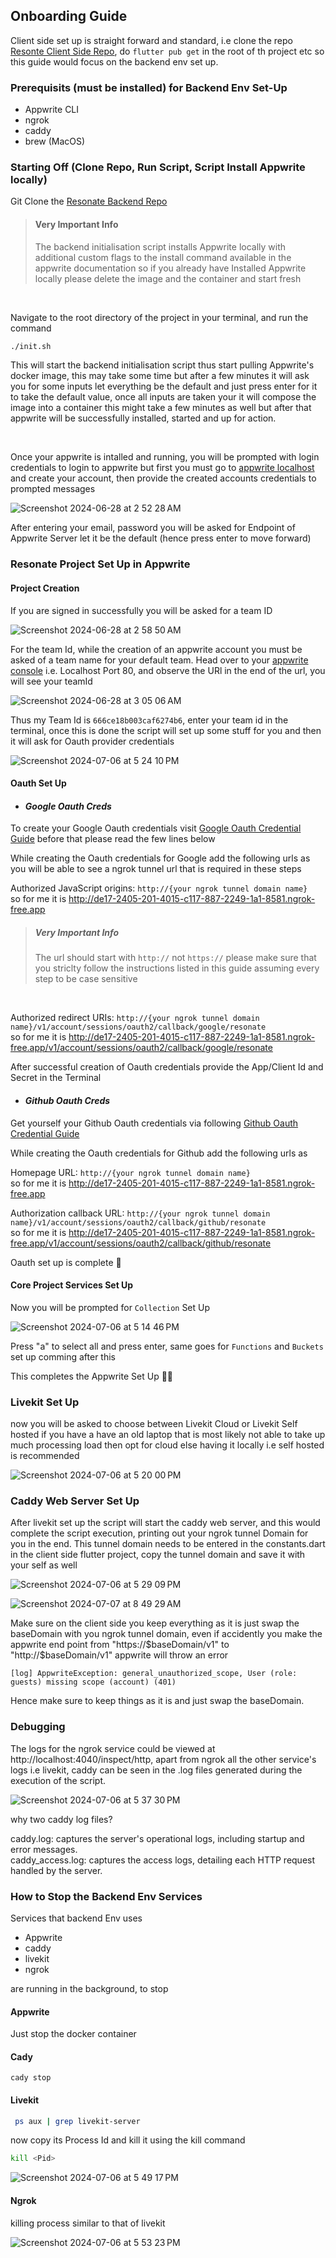 ## Onboarding Guide

Client side set up is straight forward and standard, i.e clone the repo [Resonte Client Side Repo](https://github.com/AOSSIE-Org/Resonate), do `flutter pub get` in the root of th project etc so this guide would focus on the backend env set up.

### Prerequisits (must be installed) for Backend Env Set-Up

- Appwrite CLI
- ngrok 
- caddy
- brew (MacOS)


### Starting Off (Clone Repo, Run Script, Script Install Appwrite locally)

Git Clone the [Resonate Backend Repo](https://github.com/Aarush-Acharya/Resonate-Backend)
<br/>

> #### **Very Important Info**
> The backend initialisation script installs Appwrite locally with additional custom flags to the install command available in the appwrite documentation so if you already have Installed Appwrite locally please delete the image and the container and start fresh
<br/>

Navigate to the root directory of the project in your terminal, and run the command
```bash
./init.sh
```
This will start the backend initialisation script thus start pulling Appwrite's docker image, this may take some time but after a few minutes it will ask you for some inputs let everything be the default and just press enter for it to take the default value, once all inputs are taken your it will compose the image into a container this might take a few minutes as well but after that appwrite will be successfully installed, started and up for action.

<br/>

Once your appwrite is intalled and running, you will be prompted with login credentials to login to appwrite but first you must go to [appwrite localhost](http://localhost:80) and create your account, then provide the created accounts credentials to prompted messages

![Screenshot 2024-06-28 at 2 52 28 AM](https://github.com/Aarush-Acharya/Resonate/assets/92685647/802d96c1-0ad5-4922-b49a-56eb56e39904)

After entering your email, password you will be asked for Endpoint of Appwrite Server let it be the default (hence press enter to move forward)
<br/>


### Resonate Project Set Up in Appwrite

#### Project Creation

If you are signed in successfully you will be asked for a team ID

![Screenshot 2024-06-28 at 2 58 50 AM](https://github.com/Aarush-Acharya/Resonate/assets/92685647/3c401e60-3a64-4a6e-9c94-42863dccddd0)

For the team Id, while the creation of an appwrite account you must be asked of a team name for your default team. Head over to your [appwrite console](http://localhost:80) i.e. Localhost Port 80, and observe the URl in the end of the url, you will see your teamId

![Screenshot 2024-06-28 at 3 05 06 AM](https://github.com/Aarush-Acharya/Resonate/assets/92685647/9717d9e5-41ad-4fd8-8f71-bac79e73cea7)

Thus my Team Id is `666ce18b003caf6274b6`, enter your team id in the terminal, once this is done the script will set up some stuff for you and then it will ask for Oauth provider credentials 

![Screenshot 2024-07-06 at 5 24 10 PM](https://github.com/Aarush-Acharya/Resonate/assets/92685647/76c37da6-b69f-4335-9528-368fab979166)


#### Oauth Set Up

- #### *Google Oauth Creds* 

To create your Google Oauth credentials visit [Google Oauth Credential Guide](https://www.balbooa.com/help/gridbox-documentation/integrations/other/google-client-id) before that please read the few lines below 

While creating the Oauth credentials for Google add the following urls as 
you will be able to see a ngrok tunnel url that is required in these steps

Authorized JavaScript origins: `http://{your ngrok tunnel domain name}`     
so for me it is http://de17-2405-201-4015-c117-887-2249-1a1-8581.ngrok-free.app   

> ##### **Very Important Info**
> The url should start with `http://` not `https://` please make sure that you striclty follow the instructions listed in this guide assuming every step to be case sensitive
<br/>

Authorized redirect URIs: `http://{your ngrok tunnel domain name}/v1/account/sessions/oauth2/callback/google/resonate`    
so for me it is http://de17-2405-201-4015-c117-887-2249-1a1-8581.ngrok-free.app/v1/account/sessions/oauth2/callback/google/resonate
 
After successful creation of Oauth credentials provide the App/Client  Id and Secret in the Terminal 

 
- #### *Github Oauth Creds* 

Get yourself your Github Oauth credentials via following [Github Oauth Credential Guide](https://support.heateor.com/get-github-client-id-client-secret/)

While creating the Oauth credentials for Github add the following urls as 

Homepage URL: `http://{your ngrok tunnel domain name}`  
so for me it is http://de17-2405-201-4015-c117-887-2249-1a1-8581.ngrok-free.app

Authorization callback URL: `http://{your ngrok tunnel domain name}/v1/account/sessions/oauth2/callback/github/resonate`  
so for me it is http://de17-2405-201-4015-c117-887-2249-1a1-8581.ngrok-free.app/v1/account/sessions/oauth2/callback/github/resonate


Oauth set up is complete 🚀

#### Core Project Services Set Up

Now you will be prompted for `Collection` Set Up

![Screenshot 2024-07-06 at 5 14 46 PM](https://github.com/Aarush-Acharya/Resonate/assets/92685647/5155b124-07e4-4769-a9f1-ac574816f85e)

Press "a" to select all and press enter, same goes for `Functions` and `Buckets` set up comming after this

This completes the Appwrite Set Up 🚀🍀

### Livekit Set Up

now you will be asked to choose between Livekit Cloud or Livekit Self hosted if you have a have an old laptop that is most likely not able to take up much processing load then opt for cloud else having it locally i.e self hosted is recommended 

![Screenshot 2024-07-06 at 5 20 00 PM](https://github.com/Aarush-Acharya/Resonate/assets/92685647/348dc245-165e-490c-ba50-f699cd05bbee)


### Caddy Web Server Set Up

After livekit set up the script will start the caddy web server, and this would complete the script execution, printing out your ngrok tunnel Domain for you in the end. This tunnel domain needs to be entered in the constants.dart in the client side flutter project, copy the tunnel domain and save it with your self as well 

![Screenshot 2024-07-06 at 5 29 09 PM](https://github.com/Aarush-Acharya/Resonate/assets/92685647/c18d726f-2a59-415c-8f03-483fe8e31097)


![Screenshot 2024-07-07 at 8 49 29 AM](https://github.com/Aarush-Acharya/Resonate/assets/92685647/42fa4370-50b9-43b9-a356-444380ce5141)

Make sure on the client side you keep everything as it is just swap the baseDomain with you ngrok tunnel domain, even if accidently you make the appwrite end point from "https://$baseDomain/v1" to "http://$baseDomain/v1" appwrite will throw an error 

`[log] AppwriteException: general_unauthorized_scope, User (role: guests) missing scope (account) (401)`

Hence make sure to keep things as it is and just swap the baseDomain.


### Debugging

The logs for the ngrok service could be viewed at http://localhost:4040/inspect/http, apart from ngrok all the other service's logs i.e
livekit, caddy can be seen in the .log files generated during the execution of the script.

![Screenshot 2024-07-06 at 5 37 30 PM](https://github.com/Aarush-Acharya/Resonate/assets/92685647/4aa9a6b7-5035-4bfa-81c7-fb9f814d018e)

why two caddy log files?

caddy.log: captures the server's operational logs, including startup and error messages.   
caddy_access.log: captures the access logs, detailing each HTTP request handled by the server.

### How to Stop the Backend Env Services

Services that backend Env uses

- Appwrite
- caddy
- livekit
- ngrok

are running in the background, to stop 

#### Appwrite

Just stop the docker container


#### Cady

```
cady stop
```

#### Livekit

```bash
 ps aux | grep livekit-server
```

now copy its Process Id and kill it using the kill command

```bash
kill <Pid>
```
![Screenshot 2024-07-06 at 5 49 17 PM](https://github.com/Aarush-Acharya/Resonate/assets/92685647/602af879-3038-4d72-b91f-6fb33a535399)


#### Ngrok

killing process similar to that of livekit

![Screenshot 2024-07-06 at 5 53 23 PM](https://github.com/Aarush-Acharya/Resonate/assets/92685647/73bf1c1b-3fb8-4e0a-823a-b1d34bed8ac2)




